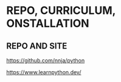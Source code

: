 # REPO, CURRICULUM, ONSTALLATION

## REPO AND SITE

<https://github.com/nnja/python>

<https://www.learnpython.dev/>
